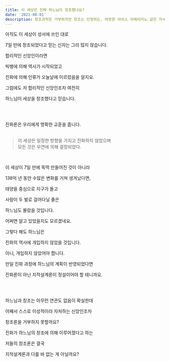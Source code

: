 ```yaml
---
title: 이 세상은 진짜 하느님이 창조했나요?
date: '2021-08-01'
description: 창조과학은 거부하지만 창조는 인정하는, 따뜻한 아이스 아메리카노 같은 자세가 이성적인 신앙인가요?
---
```


아직도 이 세상이 성서에 쓰인 대로

7일 만에 창조되었다고 믿는 신자는 그리 많지 않습니다.

합리적인 신앙인이라면

빅뱅에 의해 역사가 시작되었고

진화에 의해 인류가 오늘날에 이르렀음을 알지요.

그럼에도 저 합리적인 신앙인조차 여전히

하느님이 세상을 창조했다고 믿습니다.

<br /><br />

진화론은 우리에게 명확한 교훈을 줍니다.  
<br />

> 이 세상은 일정한 방향을 가지고 진화하지 않았으며  
> 모든 것은 우연에 의해 결정되었다.  

<br />

이 세상이 7일 만에 뚝딱 만들어진 것이 아니라

138억 년 동안 수많은 변화를 거쳐 생겨났다면,

태양을 중심으로 지구가 돌고

사람이 두 발로 걸어다닐 줄은

하느님도 몰랐을 것입니다.

어쩌면 알고 있었을지도 모르겠네요.

그렇다 해도 하느님은

진화의 역사에 개입하지 않았을 것입니다.

아니, 개입하지 않았어야 합니다.

만일 진화 과정에 하느님의 계획이 반영되었다면

진화론이 아닌 지적설계론이 정설이어야 할 테니까요.

<br /><br />

하느님과 창조는 아무런 연관도 없음이 확실한데

어째서 스스로 이성적이라 자처하는 신앙인조차

창조론을 거부하지 못할까요?

진화가 하느님의 창조에 의해 이루어졌다고 하는

저들의 창조론은 결국

지적설계론과 다를 바 없는 게 아닐까요?
